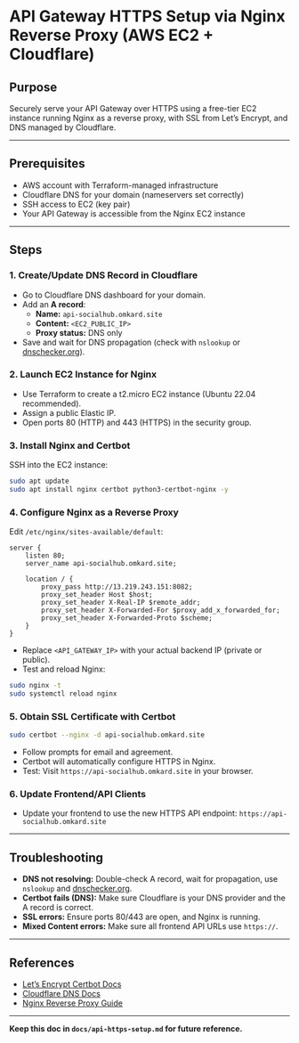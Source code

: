 # API Gateway HTTPS Setup via Nginx Reverse Proxy (AWS EC2 + Cloudflare)

## Purpose

Securely serve your API Gateway over HTTPS using a free-tier EC2 instance running Nginx as a reverse proxy, with SSL from Let’s Encrypt, and DNS managed by Cloudflare.

---

## Prerequisites

- AWS account with Terraform-managed infrastructure
- Cloudflare DNS for your domain (nameservers set correctly)
- SSH access to EC2 (key pair)
- Your API Gateway is accessible from the Nginx EC2 instance

---

## Steps

### 1. **Create/Update DNS Record in Cloudflare**

- Go to Cloudflare DNS dashboard for your domain.
- Add an **A record**:
  - **Name:** `api-socialhub.omkard.site`
  - **Content:** `<EC2_PUBLIC_IP>`
  - **Proxy status:** DNS only
- Save and wait for DNS propagation (check with `nslookup` or [dnschecker.org](https://dnschecker.org)).

### 2. **Launch EC2 Instance for Nginx**

- Use Terraform to create a t2.micro EC2 instance (Ubuntu 22.04 recommended).
- Assign a public Elastic IP.
- Open ports 80 (HTTP) and 443 (HTTPS) in the security group.

### 3. **Install Nginx and Certbot**

SSH into the EC2 instance:

```bash
sudo apt update
sudo apt install nginx certbot python3-certbot-nginx -y
```

### 4. **Configure Nginx as a Reverse Proxy**

Edit `/etc/nginx/sites-available/default`:

```nginx
server {
    listen 80;
    server_name api-socialhub.omkard.site;

    location / {
        proxy_pass http://13.219.243.151:8082;
        proxy_set_header Host $host;
        proxy_set_header X-Real-IP $remote_addr;
        proxy_set_header X-Forwarded-For $proxy_add_x_forwarded_for;
        proxy_set_header X-Forwarded-Proto $scheme;
    }
}
```

- Replace `<API_GATEWAY_IP>` with your actual backend IP (private or public).
- Test and reload Nginx:

```bash
sudo nginx -t
sudo systemctl reload nginx
```

### 5. **Obtain SSL Certificate with Certbot**

```bash
sudo certbot --nginx -d api-socialhub.omkard.site
```

- Follow prompts for email and agreement.
- Certbot will automatically configure HTTPS in Nginx.
- Test: Visit `https://api-socialhub.omkard.site` in your browser.

### 6. **Update Frontend/API Clients**

- Update your frontend to use the new HTTPS API endpoint: `https://api-socialhub.omkard.site`

---

## Troubleshooting

- **DNS not resolving:** Double-check A record, wait for propagation, use `nslookup` and [dnschecker.org](https://dnschecker.org).
- **Certbot fails (DNS):** Make sure Cloudflare is your DNS provider and the A record is correct.
- **SSL errors:** Ensure ports 80/443 are open, and Nginx is running.
- **Mixed Content errors:** Make sure all frontend API URLs use `https://`.

---

## References

- [Let’s Encrypt Certbot Docs](https://certbot.eff.org/)
- [Cloudflare DNS Docs](https://developers.cloudflare.com/dns/)
- [Nginx Reverse Proxy Guide](https://docs.nginx.com/nginx/admin-guide/web-server/reverse-proxy/)

---

**Keep this doc in `docs/api-https-setup.md` for future reference.**

